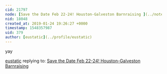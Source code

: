 ```yaml
---
cid: 21797
node: [Save the Date Feb 22-24! Houston-Galveston Barnraising ](../notes/liz/01-03-2019/save-the-date-feb-22-24-houston-galveston-barnraising)
nid: 18048
created_at: 2019-01-24 19:26:27 +0000
timestamp: 1548357987
uid: 379
author: [eustatic](../profile/eustatic)
---
```


 yay

[eustatic](../profile/eustatic) replying to: [Save the Date Feb 22-24! Houston-Galveston Barnraising ](../notes/liz/01-03-2019/save-the-date-feb-22-24-houston-galveston-barnraising)

